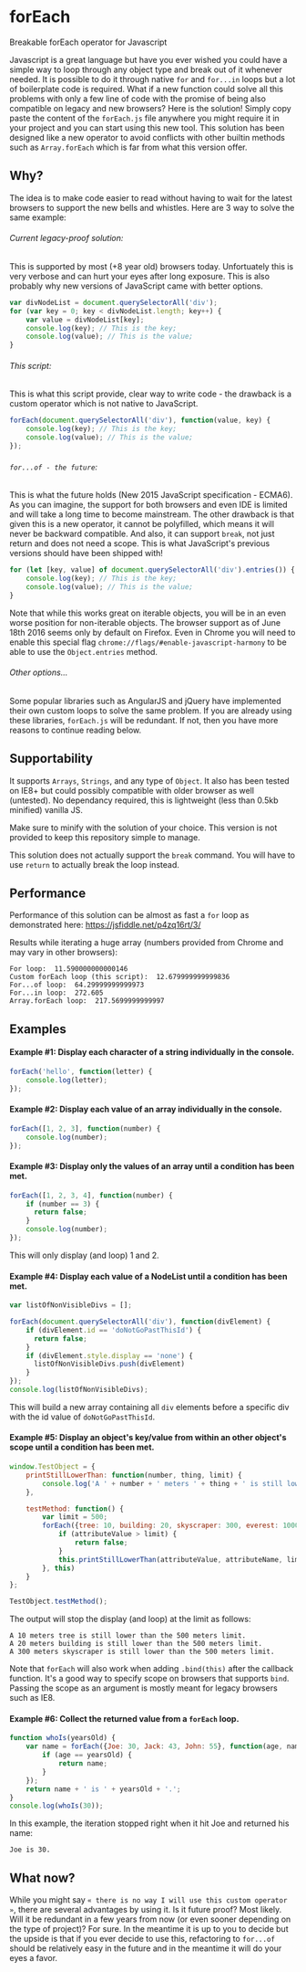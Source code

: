# forEach
Breakable forEach operator for Javascript

Javascript is a great language but have you ever wished you could have a simple way to loop through any object type and break out of it whenever needed. It is possible to do it through native `for` and `for...in` loops but a lot of boilerplate code is required. What if a new function could solve all this problems with only a few line of code with the promise of being also compatible on legacy and new browsers? Here is the solution! Simply copy paste the content of the `forEach.js` file anywhere you might require it in your project and you can start using this new tool. This solution has been designed like a new operator to avoid conflicts with other builtin methods such as `Array.forEach` which is far from what this version offer.

## Why?

The idea is to make code easier to read without having to wait for the latest browsers to support the new bells and whistles. Here are 3 way to solve the same example:

###### Current legacy-proof solution:
This is supported by most (+8 year old) browsers today. Unfortuately this is very verbose and can hurt your eyes after long exposure. This is also probably why new versions of JavaScript came with better options.

```javascript
var divNodeList = document.querySelectorAll('div');
for (var key = 0; key < divNodeList.length; key++) {
    var value = divNodeList[key];
    console.log(key); // This is the key;
    console.log(value); // This is the value;
}
```

###### This script:
This is what this script provide, clear way to write code - the drawback is a custom operator which is not native to JavaScript.

```javascript
forEach(document.querySelectorAll('div'), function(value, key) {
    console.log(key); // This is the key;
    console.log(value); // This is the value;
});
```

###### `for...of - the future`:
This is what the future holds (New 2015 JavaScript specification - ECMA6). As you can imagine, the support for both browsers and even IDE is limited and will take a long time to become mainstream. The other drawback is that given this is a new operator, it cannot be polyfilled, which means it will never be backward compatible. And also, it can support `break`, not just return and does not need a scope. This is what JavaScript's previous versions should have been shipped with!

```javascript
for (let [key, value] of document.querySelectorAll('div').entries()) {
    console.log(key); // This is the key;
    console.log(value); // This is the value;
}
```
Note that while this works great on iterable objects, you will be in an even worse position for non-iterable objects. The browser support as of June 18th 2016 seems only by default on Firefox. Even in Chrome you will need to enable this special flag `chrome://flags/#enable-javascript-harmony` to be able to use the `Object.entries` method.

###### Other options...
Some popular libraries such as AngularJS and jQuery have implemented their own custom loops to solve the same problem. If you are already using these libraries, `forEach.js` will be redundant. If not, then you have more reasons to continue reading below.

## Supportability

It supports `Arrays`, `Strings`, and any type of `Object`. It also has been tested on IE8+ but could possibly compatible with older browser as well (untested). No dependancy required, this is lightweight (less than 0.5kb minified) vanilla JS.

Make sure to minify with the solution of your choice. This version is not provided to keep this repository simple to manage.

This solution does not actually support the `break` command. You will have to use `return` to actually break the loop instead.

## Performance

Performance of this solution can be almost as fast a `for` loop as demonstrated here: https://jsfiddle.net/p4zq16rt/3/

Results while iterating a huge array (numbers provided from Chrome and may vary in other browsers):

```
For loop:  11.590000000000146
Custom forEach loop (this script):  12.679999999999836
For...of loop:  64.29999999999973
For...in loop:  272.605
Array.forEach loop:  217.5699999999997
```

## Examples

#### Example #1: Display each character of a string individually in the console.

```javascript
forEach('hello', function(letter) {
    console.log(letter);
});
```

#### Example #2: Display each value of an array individually in the console.

```javascript
forEach([1, 2, 3], function(number) {
    console.log(number);
});
```

#### Example #3: Display only the values of an array until a condition has been met.

```javascript
forEach([1, 2, 3, 4], function(number) {
    if (number == 3) {
      return false;
    }
    console.log(number);
});
```
This will only display (and loop) 1 and 2.

#### Example #4: Display each value of a NodeList until a condition has been met.

```javascript
var listOfNonVisibleDivs = [];

forEach(document.querySelectorAll('div'), function(divElement) {
    if (divElement.id == 'doNotGoPastThisId') {
      return false;
    }
    if (divElement.style.display == 'none') {
      listOfNonVisibleDivs.push(divElement)
    }
});
console.log(listOfNonVisibleDivs);
```
This will build a new array containing all `div` elements before a specific div with the id value of `doNotGoPastThisId`.

#### Example #5: Display an object's key/value from within an other object's scope until a condition has been met.

```javascript
window.TestObject = {
    printStillLowerThan: function(number, thing, limit) {
        console.log('A ' + number + ' meters ' + thing + ' is still lower than the ' + limit + ' meters limit.');
    },

    testMethod: function() {
        var limit = 500;
        forEach({tree: 10, building: 20, skyscraper: 300, everest: 10000}, function(attributeValue, attributeName) {
            if (attributeValue > limit) {
                return false;
            }
            this.printStillLowerThan(attributeValue, attributeName, limit);
        }, this)
    }
};

TestObject.testMethod();
```
The output will stop the display (and loop) at the limit as follows:
```
A 10 meters tree is still lower than the 500 meters limit.
A 20 meters building is still lower than the 500 meters limit.
A 300 meters skyscraper is still lower than the 500 meters limit.
```
Note that `forEach` will also work when adding `.bind(this)` after the callback function. It's a good way to specify scope on browsers that supports `bind`. Passing the scope as an argument is mostly meant for legacy browsers such as IE8.

#### Example #6: Collect the returned value from a `forEach` loop.
```javascript
function whoIs(yearsOld) {
    var name = forEach({Joe: 30, Jack: 43, John: 55}, function(age, name) {
        if (age == yearsOld) {
            return name;
        }
    });
    return name + ' is ' + yearsOld + '.';
}
console.log(whoIs(30));

```
In this example, the iteration stopped right when it hit Joe and returned his name:
```
Joe is 30.
```

## What now?

While you might say `« there is no way I will use this custom operator »`, there are several advantages by using it. Is it future proof? Most likely. Will it be redundant in a few years from now (or even sooner depending on the type of project)? For sure. In the meantime it is up to you to decide but the upside is that if you ever decide to use this, refactoring to `for...of` should be relatively easy in the future and in the meantime it will do your eyes a favor.
